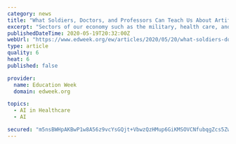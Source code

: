 ```yaml
---
category: news
title: "What Soldiers, Doctors, and Professors Can Teach Us About Artificial Intelligence During COVID-19"
excerpt: "Sectors of our economy such as the military, health care, and higher education are much further along than the K-12 system in using artificial intelligence."
publishedDateTime: 2020-05-19T20:32:00Z
webUrl: "https://www.edweek.org/ew/articles/2020/05/20/what-soldiers-doctors-and-professors-can-teach.html"
type: article
quality: 6
heat: 6
published: false

provider:
  name: Education Week
  domain: edweek.org

topics:
  - AI in Healthcare
  - AI

secured: "m5nsBWHpAKBwP1w8A56z9vcYsGQjt+VbwzQzHMup6GiKMSOVCNfubqgZcs5Zw0yzSgwlQdZeMbInm1Aov0eeUpUztWI0sUpXyuGu2LRfAkuTmlzHa6CTBaXiahiggjB9aYvAuaS3Fg4mFrj2C4mUDuRAWMKBHJMh3/70T9BqRwKKWTFlkWisPTq37e1obCjp45VyidT9Fegq9mr+6fE+bIekqVrdnoxZxy5UeSPiKsWqVTJee4YkKg9tV/jwVuk+s3cdVE3q4KoRlTVW3xKuoe59yh38DeGXQzPZcu9GERmChLvdoHYEHr7R+bDrPf/v0Wcev42tRlgNVDr6bP+AS7jn45M0F1rNVB2UNW9PNnwMbgrC4wm5a9bb3k9Hg2g+Gz6msuuWJmvb0b95MCy1t1U1rmeNcQZL/XOQC4bkYFwwjFrnY+Pul5TcdM8ofgxRWsEdq0jhp1sH75nVpB+2WrLZxtJ16DnfcfHcQMcVOe0=;pwPlXE7o34VM076dV5+kdQ=="
---
```


